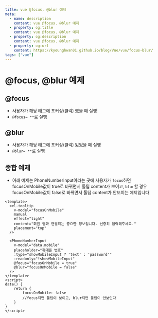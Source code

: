 ```yaml
---
title: vue @focus, @blur 예제
meta:
  - name: description
    content: vue @focus, @blur 예제
  - property: og:title
    content: vue @focus, @blur 예제
  - property: og:description
    content: vue @focus, @blur 예제
  - property: og:url
    content: https://kyounghwan01.github.io/blog/Vue/vue/focus-blur/
tags: ["vue"]
---
```


# @focus, @blur 예제

## @focus

- 사용자가 해당 태그에 포커싱(클릭) 했을 때 실행
- `@focus= **`로 실행

## @blur

- 사용자가 해당 태그에 포커싱(클릭) 잃었을 때 실행
- `@blur= **`로 실행

## 종합 예제

- 아래 예제는 PhoneNumberInput이라는 곳에 사용자가 `focus`하면 focusOnMobile값이 true로 바뀌면서 툴팁 content가 보이고, `blur`할 경우 focusOnMobile값이 false로 바뀌면서 툴팁 content가 안보이는 예제입니다

```vue
<template>
  <el-tooltip
    v-model="focusOnMobile"
    manual
    effect="light"
    content="회원 앱과 연결되는 중요한 정보입니다. 신중히 입력해주세요."
    placement="top"
  />

  <PhoneNumberInput
    v-model="data.mobile"
    placeholder="휴대폰 번호"
    :type="showMobileInput ? 'text' : 'password'"
    :readonly="!showMobileInput"
    @focus="focusOnMobile = true"
    @blur="focusOnMobile = false"
  />
</template>
<script>
date() {
	return {
		focusOnMobile: false
		//focus되면 툴팁이 보이고, blur되면 툴팁이 안보인다
	}
}
</script>
```

<TagLinks />

<Disqus />

